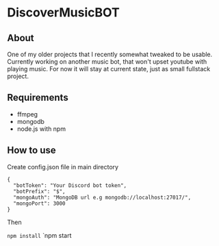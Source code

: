 # DiscoverMusicBOT

## About
One of my older projects that I recently somewhat tweaked to be usable. 
Currently working on another music bot, that won't upset youtube with playing music.
For now it will stay at current state, just as small fullstack project.

## Requirements

- ffmpeg
- mongodb
- node.js with npm

## How to use

Create config.json file in main directory

```
{
  "botToken": "Your Discord bot token",
  "botPrefix": "$",
  "mongoAuth": "MongoDB url e.g mongodb://localhost:27017/",
  "mongoPort": 3000
}
```

Then

`npm install`
`npm start
